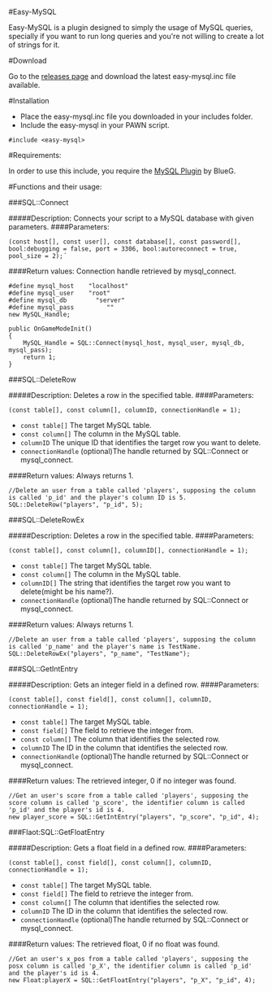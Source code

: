 #Easy-MySQL

Easy-MySQL is a plugin designed to simply the usage of MySQL queries, specially if you want to run long queries and you're not willing to create a lot of strings for it.

#Download

Go to the [releases page](https://github.com/ThreeKingz/easy-mysql/releases/tag/easy-mysql) and download the latest easy-mysql.inc file available.


#Installation

- Place the easy-mysql.inc file you downloaded in your includes folder.
- Include the easy-mysql in your PAWN script.
```pawn
#include <easy-mysql> 
```
#Requirements:

In order to use this include, you require the [MySQL Plugin](https://github.com/pBlueG/SA-MP-MySQL/releases) by BlueG.

#Functions and their usage:

###SQL::Connect

#####Description: 
      Connects your script to a MySQL database with given parameters.
####Parameters:
```pawn
(const host[], const user[], const database[], const password[], bool:debugging = false, port = 3306, bool:autoreconnect = true, pool_size = 2);´
```
####Return values:
    Connection handle retrieved by mysql_connect.

```pawn
#define mysql_host    "localhost" 
#define mysql_user    "root" 
#define mysql_db        "server" 
#define mysql_pass         "" 
new MySQL_Handle;

public OnGameModeInit() 
{ 
	MySQL_Handle = SQL::Connect(mysql_host, mysql_user, mysql_db, mysql_pass); 
	return 1;
}
```

###SQL::DeleteRow

#####Description: 
      Deletes a row in the specified table.
####Parameters:
```pawn
(const table[], const column[], columnID, connectionHandle = 1);
```
* `const table[]`                 The target MySQL table.
* `const column[]`                The column in the MySQL table.
* `columnID`                      The unique ID that identifies the target row you want to delete.
* `connectionHandle`              (optional)The handle returned by SQL::Connect or mysql_connect.


####Return values:
    Always returns 1.

```pawn
//Delete an user from a table called 'players', supposing the column is called 'p_id' and the player's column ID is 5.
SQL::DeleteRow("players", "p_id", 5);
```


###SQL::DeleteRowEx

#####Description: 
      Deletes a row in the specified table.
####Parameters:
```pawn
(const table[], const column[], columnID[], connectionHandle = 1);
```
* `const table[]`                 The target MySQL table.
* `const column[]`                The column in the MySQL table.
* `columnID[]`                    The string that identifies the target row you want to delete(might be his name?).
* `connectionHandle`              (optional)The handle returned by SQL::Connect or mysql_connect.


####Return values:
    Always returns 1.

```pawn
//Delete an user from a table called 'players', supposing the column is called 'p_name' and the player's name is TestName.
SQL::DeleteRowEx("players", "p_name", "TestName");
```


###SQL::GetIntEntry

#####Description: 
      Gets an integer field in a defined row.
####Parameters:
```pawn
(const table[], const field[], const column[], columnID, connectionHandle = 1);
```
* `const table[]`                 The target MySQL table.
* `const field[]`                 The field to retrieve the integer from.
* `const column[]`                The column that identifies the selected row.
* `columnID`                    The ID in the column that identifies the selected row.
* `connectionHandle`              (optional)The handle returned by SQL::Connect or mysql_connect.


####Return values:
    The retrieved integer, 0 if no integer was found.

```pawn
//Get an user's score from a table called 'players', supposing the score column is called 'p_score', the identifier column is called 'p_id' and the player's id is 4.
new player_score = SQL::GetIntEntry("players", "p_score", "p_id", 4);
```

###Flaot:SQL::GetFloatEntry

#####Description: 
      Gets a float field in a defined row.
####Parameters:
```pawn
(const table[], const field[], const column[], columnID, connectionHandle = 1);
```
* `const table[]`                 The target MySQL table.
* `const field[]`                 The field to retrieve the integer from.
* `const column[]`                The column that identifies the selected row.
* `columnID`                    The ID in the column that identifies the selected row.
* `connectionHandle`              (optional)The handle returned by SQL::Connect or mysql_connect.


####Return values:
    The retrieved float, 0 if no float was found.

```pawn
//Get an user's x_pos from a table called 'players', supposing the posx column is called 'p_X', the identifier column is called 'p_id' and the player's id is 4.
new Float:playerX = SQL::GetFloatEntry("players", "p_X", "p_id", 4);
```
